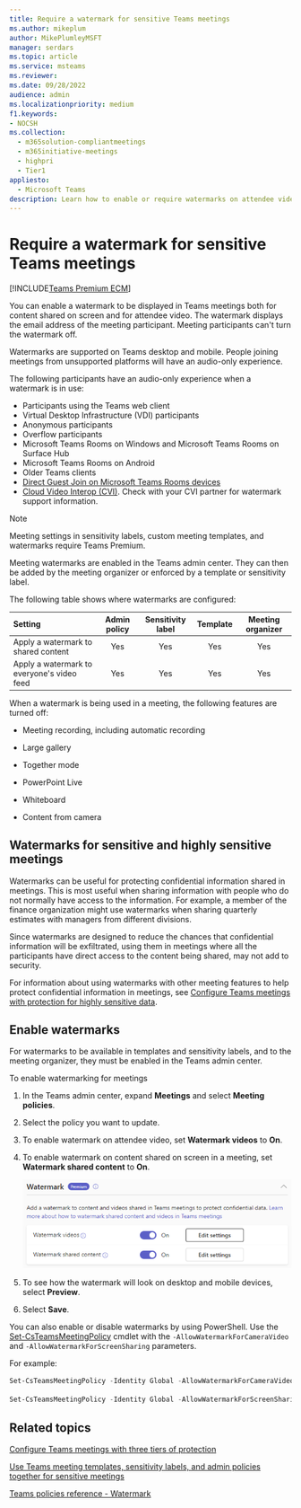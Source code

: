 ```yaml
---
title: Require a watermark for sensitive Teams meetings
ms.author: mikeplum
author: MikePlumleyMSFT
manager: serdars
ms.topic: article
ms.service: msteams
ms.reviewer: 
ms.date: 09/28/2022
audience: admin
ms.localizationpriority: medium
f1.keywords:
- NOCSH
ms.collection: 
  - m365solution-compliantmeetings
  - m365initiative-meetings
  - highpri
  - Tier1
appliesto: 
  - Microsoft Teams
description: Learn how to enable or require watermarks on attendee video and shared content in sensitive Teams meetings.
---
```


# Require a watermark for sensitive Teams meetings

[!INCLUDE[Teams Premium ECM](includes/teams-premium-ecm.md)]

You can enable a watermark to be displayed in Teams meetings both for content shared on screen and for attendee video. The watermark displays the email address of the meeting participant. Meeting participants can't turn the watermark off.

Watermarks are supported on Teams desktop and mobile. People joining meetings from unsupported platforms will have an audio-only experience.

The following participants have an audio-only experience when a watermark is in use:

- Participants using the Teams web client
- Virtual Desktop Infrastructure (VDI) participants
- Anonymous participants
- Overflow participants
- Microsoft Teams Rooms on Windows and Microsoft Teams Rooms on Surface Hub
- Microsoft Teams Rooms on Android
- Older Teams clients
- [Direct Guest Join on Microsoft Teams Rooms devices](/microsoftteams/rooms/third-party-join)
- [Cloud Video Interop (CVI)](cloud-video-interop.md). Check with your CVI partner for watermark support information.

> [!Note]
> Meeting settings in sensitivity labels, custom meeting templates, and watermarks require Teams Premium.

Meeting watermarks are enabled in the Teams admin center. They can then be added by the meeting organizer or enforced by a template or sensitivity label.

The following table shows where watermarks are configured:

|Setting|Admin policy|Sensitivity label|Template|Meeting organizer|
|:------|:----------:|:---------------:|:------:|:---------------:|
|Apply a watermark to shared content|Yes|Yes|Yes|Yes|
|Apply a watermark to everyone's video feed|Yes|Yes|Yes|Yes|

When a watermark is being used in a meeting, the following features are turned off:

- Meeting recording, including automatic recording

- Large gallery

- Together mode

- PowerPoint Live

- Whiteboard

- Content from camera

## Watermarks for sensitive and highly sensitive meetings

Watermarks can be useful for protecting confidential information shared in meetings. This is most useful when sharing information with people who do not normally have access to the information. For example, a member of the finance organization might use watermarks when sharing quarterly estimates with managers from different divisions.

Since watermarks are designed to reduce the chances that confidential information will be exfiltrated, using them in meetings where all the participants have direct access to the content being shared, may not add to security.

For information about using watermarks with other meeting features to help protect confidential information in meetings, see [Configure Teams meetings with protection for highly sensitive data](/microsoftteams/configure-meetings-highly-sensitive-protection).

## Enable watermarks

For watermarks to be available in templates and sensitivity labels, and to the meeting organizer, they must be enabled in the Teams admin center.

To enable watermarking for meetings

1. In the Teams admin center, expand **Meetings** and select **Meeting policies**.

1. Select the policy you want to update.

1. To enable watermark on attendee video, set **Watermark videos** to **On**.

1. To enable watermark on content shared on screen in a meeting, set **Watermark shared content** to **On**.

    ![Screenshot of Teams admin policy for watermarks](media/watermark-admin-policy.png)

1. To see how the watermark will look on desktop and mobile devices, select **Preview**.

1. Select **Save**.

You can also enable or disable watermarks by using PowerShell. Use the [Set-CsTeamsMeetingPolicy](/powershell/module/skype/set-csteamsmeetingpolicy) cmdlet with the `-AllowWatermarkForCameraVideo` and `-AllowWatermarkForScreenSharing` parameters.

For example:

```powershell
Set-CsTeamsMeetingPolicy -Identity Global -AllowWatermarkForCameraVideo $True 

Set-CsTeamsMeetingPolicy -Identity Global -AllowWatermarkForScreenSharing $True 
```

## Related topics

[Configure Teams meetings with three tiers of protection](configure-meetings-three-tiers-protection.md)

[Use Teams meeting templates, sensitivity labels, and admin policies together for sensitive meetings](meeting-templates-sensitivity-labels-policies.md)

[Teams policies reference - Watermark](settings-policies-reference.md#watermark)
